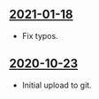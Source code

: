 ## [2021-01-18](https://github.com/faktaoklimatu/graphics/blob/8680f5dcc615527602d86cbb92dd6d414d7c9b97/data-visualization/energetics/world/electricity-production-in-world-regions/cs-elektrina-svet.ai)

- Fix typos.

## [2020-10-23](https://github.com/faktaoklimatu/graphics/blob/b253427fcc97a23462362b3a7615fba73ef8dc32/Data%20visualization/Energetics/World/Electricity%20production%20in%20world%20regions/cs-elektrina-svet.ai)

- Initial upload to git.

